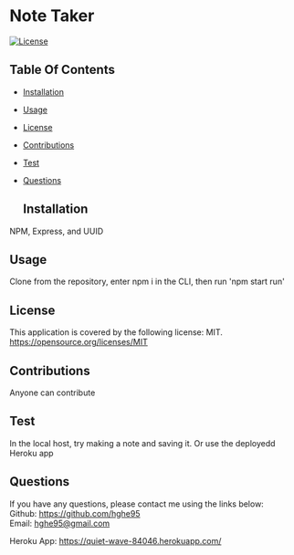 # Note Taker
[![License](https://img.shields.io/badge/license-MIT-green.svg)](https://opensource.org/licenses/MIT)

  ## Table Of Contents
* [Installation](#installation)
* [Usage](#usage) 
* [License](#license)
* [Contributions](#contributions)
* [Test](#test)
* [Questions](#questions)

  ## Installation
NPM, Express, and UUID

  ## Usage
Clone from the repository, enter npm i in the CLI, then run 'npm start run'

  ## License
This application is covered by the following license: MIT. https://opensource.org/licenses/MIT

  ## Contributions
Anyone can contribute 

  ## Test
In the local host, try making a note and saving it. Or use the deployedd Heroku app

  ## Questions
If you have any questions, please contact me using the links below: \
Github: https://github.com/hghe95 \
Email: hghe95@gmail.com 

Heroku App: https://quiet-wave-84046.herokuapp.com/